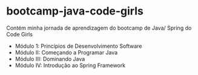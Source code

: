 # bootcamp-java-code-girls
Contém minha jornada de aprendizagem do bootcamp de Java/ Spring do Code Girls

- Módulo 1: Princípios de Desenvolvimento Software
- Módulo II: Começando a Programar Java
- Módulo III: Dominando Java
- Módulo IV: Introdução ao Spring Framework
